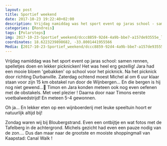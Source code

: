 ```yaml
---
layout: post
title: Sportief weekend
date: 2017-10-23 19:22:40+02:00
description: Vrijdag namiddag was het sport event op jaras school - samen rennen, spelletjes doen en lekker picknicken! Het was heel erg gezellig! Jara had een mooie bloem 'gebakken' op school voor het picknick. 
categories: [Rondreis]
tags: [Polarsteps]
img: 2017-10-23-Sportief_weekend/dccc8859-92d4-4a9b-bbe7-a157de93555e_large_image.jpg
coordinates: 18.6223239898682, -33.8001441955566
Media: [2017-10-23-Sportief_weekend/dccc8859-92d4-4a9b-bbe7-a157de93555e_large_image.jpg, 2017-10-23-Sportief_weekend/b0d83ae6-6b6b-4913-bbcf-cf662fa763ff_large_image.jpg, 2017-10-23-Sportief_weekend/544ddc64-0e79-4c31-9c4a-30b5010b6bd2_large_image.jpg, 2017-10-23-Sportief_weekend/bb17b7b5-8389-427e-ad6c-d851485bd917_large_image.jpg, 2017-10-23-Sportief_weekend/8b11d460-3bf2-4707-9635-e70691b8370f_large_image.jpg, 2017-10-23-Sportief_weekend/e62f49af-b8b7-4278-80c9-46e28f6a8910_large_image.jpg, 2017-10-23-Sportief_weekend/1bdbdfac-eade-4e38-a11d-46269281f617_large_image.jpg, 2017-10-23-Sportief_weekend/964172d6-def4-4ff2-829a-e6e20022f38a_large_image.jpg, 2017-10-23-Sportief_weekend/5a77915e-95e1-4274-b2af-49cec6aa1db5_large_image.jpg, 2017-10-23-Sportief_weekend/1115beda-16f0-431b-a3a2-97dfd3825261_large_image.jpg, 2017-10-23-Sportief_weekend/f94679a8-86ff-41d3-a37c-684277143306_large_image.jpg, 2017-10-23-Sportief_weekend/29629a2e-a1cf-442a-99b4-95aa986e9cae_large_image.jpg, 2017-10-23-Sportief_weekend/79dd1d9f-2707-41ad-aaa1-f5e6f9a75a7f_large_image.jpg, 2017-10-23-Sportief_weekend/21b15093-6b3d-42e1-89f9-e16f425dc2d4_large_image.jpg, 2017-10-23-Sportief_weekend/de34c693-3db8-4d19-a9bc-b17f95ac0c12_large_image.jpg, 2017-10-23-Sportief_weekend/f6c286e7-1dff-4ad3-b511-de9fabdcfcea_large_image.jpg, 2017-10-23-Sportief_weekend/99267313-86c8-45e1-a097-5b5f506ff52c_large_image.jpg]
---
```

Vrijdag namiddag was het sport event op jaras school: samen rennen, spelletjes doen en lekker picknicken! Het was heel erg gezellig! Jara had een mooie bloem 'gebakken' op school voor het picknick. 
Na het picknick door richting Durbanville. Zaterdag ochtend moest Michel al om 6 uur klaar staan voor zijn 15 km obstakel run door de Wijnbergen... En die bergen is hij nog niet gewend...🤣
Timon en Jara konden meteen ook nog even oefenen met de obstakels. Met veel plezier ! 
Daarna door naar Timons eerste voetbalwedstrijd! En meteen 5-4 gewonnen. 

Oh ja... En lekker eten op een wijnboerderij met leuke speeltuin hoort er natuurlijk altijd bij! 

Zondag waren wij bij Bloubergstrand. Even een ontbijtje en wat fotos met de Tafelberg in de achtergrond. Michels gezicht had even een pauze nodig van de zon.... Dus dan maar naar de grootste en mooiste shoppingmall van Kaapstad: Canal Walk !